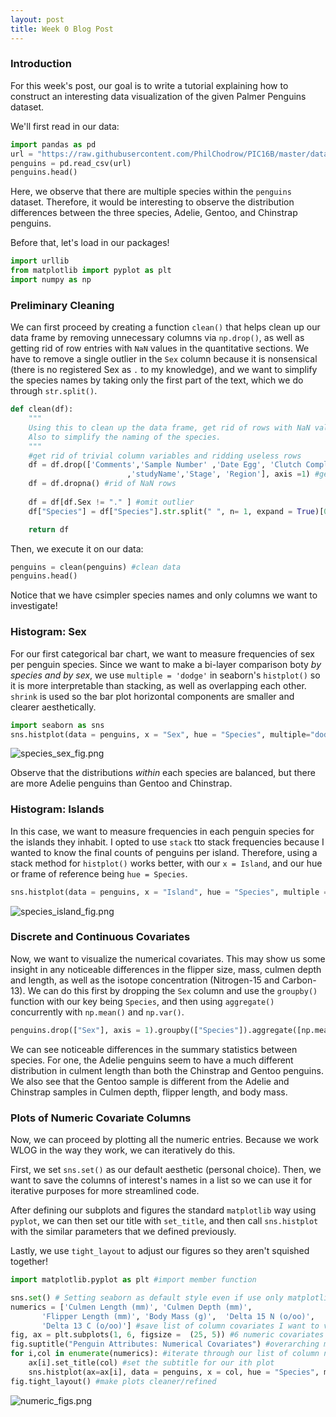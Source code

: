```yaml
---
layout: post
title: Week 0 Blog Post
---
```

### Introduction
For this week's post, our goal is to write a tutorial explaining how to construct an interesting data visualization of the given Palmer Penguins dataset. 

We'll first read in our data:
```python
import pandas as pd
url = "https://raw.githubusercontent.com/PhilChodrow/PIC16B/master/datasets/palmer_penguins.csv"
penguins = pd.read_csv(url)
penguins.head()
```
Here, we observe that there are multiple species within the `penguins` dataset. Therefore, it would be interesting to observe the distribution differences between the three species, Adelie, Gentoo, and Chinstrap penguins. 

Before that, let's load in our packages!

```python
import urllib
from matplotlib import pyplot as plt
import numpy as np
```

### Preliminary Cleaning
We can first proceed by creating a function `clean()` that helps clean up our data frame by removing unnecessary columns via `np.drop()`, as well as getting rid of row entries with `NaN` values in the quantitative sections. We have to remove a single outlier in the `Sex` column because it is nonsensical (there is no registered Sex as `.` to my knowledge), and we want to simplify the species names by taking only the first part of the text, which we do through `str.split()`.

```python
def clean(df):
    """
    Using this to clean up the data frame, get rid of rows with NaN values, categorize labels, etc.
    Also to simplify the naming of the species. 
    """
    #get rid of trivial column variables and ridding useless rows
    df = df.drop(['Comments','Sample Number' ,'Date Egg', 'Clutch Completion', 'Individual ID'
                          ,'studyName','Stage', 'Region'], axis =1) #get rid of trivial columns
    df = df.dropna() #rid of NaN rows
    
    df = df[df.Sex != "." ] #omit outlier
    df["Species"] = df["Species"].str.split(" ", n= 1, expand = True)[0] #simplify species name

    return df  
```
Then, we execute it on our data:

```python
penguins = clean(penguins) #clean data
penguins.head()
```
Notice that we have csimpler species names and only columns we want to investigate!

### Histogram: Sex

For our first categorical bar chart, we want to measure frequencies of sex per penguin species. Since we want to make a bi-layer comparison boty *by species and by sex*, we use `multiple = 'dodge'` in seaborn's `histplot()` so it is more interpretable than stacking, as well as overlapping each other. `shrink` is used so the bar plot horizontal components are smaller and clearer aesthetically. 

```python
import seaborn as sns 
sns.histplot(data = penguins, x = "Sex", hue = "Species", multiple="dodge", shrink = 0.8)
```
![species_sex_fig.png](/Users/qianzach/Desktop/PIC_16B/species_sex_fig.png)

Observe that the distributions *within* each species are balanced, but there are more Adelie penguins than Gentoo and Chinstrap. 

### Histogram: Islands

In this case, we want to measure frequencies in each penguin species for the islands they inhabit. I opted to use `stack` tto stack frequencies because I wanted to know the final counts of penguins per island. Therefore, using a stack method for `histplot()` works better, with our `x = Island`, and our hue or frame of reference being `hue = Species`.  

```python
sns.histplot(data = penguins, x = "Island", hue = "Species", multiple = "stack",  shrink = 0.8)
```
![species_island_fig.png](/Users/qianzach/Desktop/PIC_16B/species_island_fig.png)


### Discrete and Continuous Covariates

Now, we want to visualize the numerical covariates. This may show us some insight in any noticeable differences in the flipper size, mass, culmen depth and length, as well as the isotope concentration (Nitrogen-15 and Carbon-13). We can do this first by dropping the `Sex` column and use the `groupby()` function with our key being `Species`, and then using `aggregate()` concurrently with `np.mean()` and `np.var()`. 

```python
penguins.drop(["Sex"], axis = 1).groupby(["Species"]).aggregate([np.mean, np.var])
```
We can see noticeable differences in the summary statistics between species. For one, the Adelie penguins seem to have a much different distribution in culment length than both the Chinstrap and Gentoo penguins. We also see that the Gentoo sample is different from the Adelie and Chinstrap samples in Culmen depth, flipper length, and body mass.

### Plots of Numeric Covariate Columns
Now, we can proceed by plotting all the numeric entries. Because we work WLOG in the way they work, we can iteratively do this.

First, we set `sns.set()` as our default aesthetic (personal choice). Then, we want to save the columns of interest's names in a list so we can use it for iterative purposes for more streamlined code.

After defining our subplots and figures the standard `matplotlib` way using `pyplot`, we can then set our title with `set_title`, and then call `sns.histplot` with the similar parameters that we defined previously. 

Lastly, we use `tight_layout` to adjust our figures so they aren't squished together!

```python
import matplotlib.pyplot as plt #import member function

sns.set() # Setting seaborn as default style even if use only matplotlib (my personal favorite)
numerics = ['Culmen Length (mm)', 'Culmen Depth (mm)',
       'Flipper Length (mm)', 'Body Mass (g)',  'Delta 15 N (o/oo)',
       'Delta 13 C (o/oo)'] #save list of column covariates I want to visualize 
fig, ax = plt.subplots(1, 6, figsize =  (25, 5)) #6 numeric covariates
fig.suptitle("Penguin Attributes: Numerical Covariates") #overarching main title
for i,col in enumerate(numerics): #iterate through our list of column names
    ax[i].set_title(col) #set the subtitle for our ith plot
    sns.histplot(ax=ax[i], data = penguins, x = col, hue = "Species", multiple = "dodge", shrink = 0.8) #plot hist
fig.tight_layout() #make plots cleaner/refined

```
![numeric_figs.png](/Users/qianzach/Desktop/PIC_16B/numeric_figs.png)

